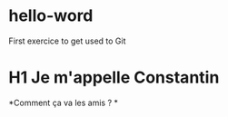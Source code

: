 # hello-word
First exercice to get used to Git
# H1 Je m'appelle **Constantin**
*Comment ça va les amis ? *
